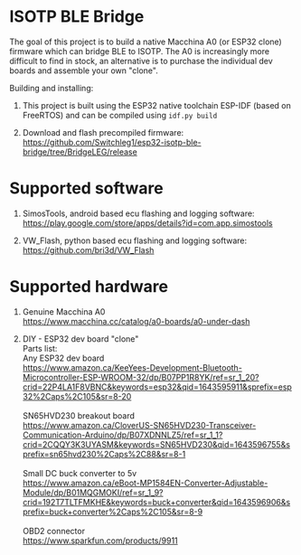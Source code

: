 # ISOTP BLE Bridge

The goal of this project is to build a native Macchina A0 (or ESP32 clone) firmware which can bridge BLE to ISOTP. The A0 is increasingly more difficult to find in stock, an alternative is to purchase the individual dev boards and assemble your own "clone".

Building and installing:
1) This project is built using the ESP32 native toolchain ESP-IDF (based on FreeRTOS) and can be compiled using `idf.py build`

2) Download and flash precompiled firmware: <br>
https://github.com/Switchleg1/esp32-isotp-ble-bridge/tree/BridgeLEG/release

# Supported software

1) SimosTools, android based ecu flashing and logging software: <br>
https://play.google.com/store/apps/details?id=com.app.simostools

2) VW_Flash, python based ecu flashing and logging software: <br>
https://github.com/bri3d/VW_Flash

# Supported hardware

1) Genuine Macchina A0 <br>
https://www.macchina.cc/catalog/a0-boards/a0-under-dash <br>

2) DIY - ESP32 dev board "clone" <br>
Parts list: <br>
Any ESP32 dev board <br>
https://www.amazon.ca/KeeYees-Development-Bluetooth-Microcontroller-ESP-WROOM-32/dp/B07PP1R8YK/ref=sr_1_20?crid=22P4LA1F8VBNC&keywords=esp32&qid=1643595911&sprefix=esp32%2Caps%2C105&sr=8-20 <br> <br>
SN65HVD230 breakout board <br>
https://www.amazon.ca/CloverUS-SN65HVD230-Transceiver-Communication-Arduino/dp/B07XDNNLZ5/ref=sr_1_1?crid=2CQQY3K3UYASM&keywords=SN65HVD230&qid=1643596755&sprefix=sn65hvd230%2Caps%2C88&sr=8-1 <br> <br>
Small DC buck converter to 5v <br>
https://www.amazon.ca/eBoot-MP1584EN-Converter-Adjustable-Module/dp/B01MQGMOKI/ref=sr_1_9?crid=192T7TLTFMKHE&keywords=buck+converter&qid=1643596906&sprefix=buck+converter%2Caps%2C105&sr=8-9 <br> <br>
OBD2 connector <br>
https://www.sparkfun.com/products/9911 <br>
